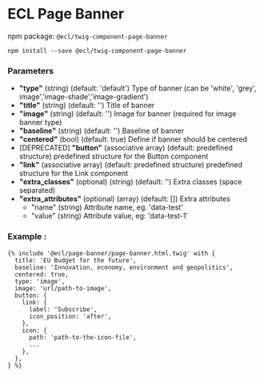 # ECL Page Banner

npm package: `@ecl/twig-component-page-banner`

```shell
npm install --save @ecl/twig-component-page-banner
```

### Parameters

- **"type"** (string) (default: 'default') Type of banner (can be 'white', 'grey', image','image-shade','image-gradient')
- **"title"** (string) (default: '') Title of banner
- **"image"** (string) (default: '') Image for banner (required for image banner type)
- **"baseline"** (string) (default: '') Baseline of banner
- **"centered"** (bool) (default: true) Define if banner should be centered
- [DEPRECATED] **"button"** (associative array) (default: predefined structure) predefined structure for the Button component
- **"link"** (associative array) (default: predefined structure) predefined structure for the Link component
- **"extra_classes"** (optional) (string) (default: '') Extra classes (space separated)
- **"extra_attributes"** (optional) (array) (default: []) Extra attributes
  - "name" (string) Attribute name, eg. 'data-test'
  - "value" (string) Attribute value, eg: 'data-test-1'

### Example :

<!-- prettier-ignore -->
```twig
{% include '@ecl/page-banner/page-banner.html.twig' with {  
  title: 'EU Budget for the future',  
  baseline: 'Innovation, economy, environment and geopolitics',  
  centered: true,  
  type: 'image',  
  image: 'url/path-to-image',  
  button: {  
    link: {  
      label: 'Subscribe',  
      icon_position: 'after',  
    },  
    icon: {  
      path: 'path-to-the-icon-file',  
      ...  
    },  
  },  
} %}
```
